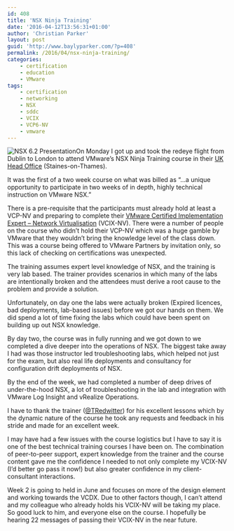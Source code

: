```yaml
---
id: 408
title: 'NSX Ninja Training'
date: '2016-04-12T13:56:31+01:00'
author: 'Christian Parker'
layout: post
guid: 'http://www.baylyparker.com/?p=408'
permalink: /2016/04/nsx-ninja-training/
categories:
    - certification
    - education
    - VMware
tags:
    - certification
    - networking
    - NSX
    - sddc
    - VCIX
    - VCP6-NV
    - vmware
---
```


![NSX 6.2 Presentation](https://i0.wp.com/www.baylyparker.com/wp-content/uploads/2016/04/nsx62.jpg?resize=300%2C225)On Monday I got up and took the redeye flight from Dublin to London to attend VMware’s NSX Ninja Training course in their [UK Head Office](http://www.vmware.com/uk/company/office_locations/office_uk) (Staines-on-Thames).

It was the first of a two week course on what was billed as “…a unique opportunity to participate in two weeks of in depth, highly technical instruction on VMware NSX.”

There is a pre-requisite that the participants must already hold at least a VCP-NV and preparing to complete their [VMware Certified Implementation Expert – Network Virtualisation](https://mylearn.vmware.com/mgrReg/plan.cfm?plan=52165&ui=www_cert) (VCIX-NV). There were a number of people on the course who didn’t hold their VCP-NV which was a huge gamble by VMware that they wouldn’t bring the knowledge level of the class down. This was a course being offered to VMware Partners by invitation only, so this lack of checking on certifications was unexpected.

The training assumes expert level knowledge of NSX, and the training is very lab based. The trainer provides scenarios in which many of the labs are intentionally broken and the attendees must derive a root cause to the problem and provide a solution.

Unfortunately, on day one the labs were actually broken (Expired licences, bad deployments, lab-based issues) before we got our hands on them. We did spend a lot of time fixing the labs which could have been spent on building up out NSX knowledge.

By day two, the course was in fully running and we got down to we completed a dive deeper into the operations of NSX. The biggest take away I had was those instructor led troubleshooting labs, which helped not just for the exam, but also real life deployments and consultancy for configuration drift deployments of NSX.

By the end of the week, we had completed a number of deep drives of under-the-hood NSX, a lot of troubleshooting in the lab and integration with VMware Log Insight and vRealize Operations.

I have to thank the trainer ([@TRedwitter](http://twitter.com/Tredwitter)) for his excellent lessons which by the dynamic nature of the course he took any requests and feedback in his stride and made for an excellent week.

I may have had a few issues with the course logistics but I have to say it is one of the best technical training courses I have been on. The combination of peer-to-peer support, expert knowledge from the trainer and the course content gave me the confidence I needed to not only complete my VCIX-NV (I’d better go pass it now!) but also greater confidence in my client-consultant interactions.

Week 2 is going to held in June and focuses on more of the design element and working towards the VCDX. Due to other factors though, I can’t attend and my colleague who already holds his VCIX-NV will be taking my place. So good luck to him, and everyone else on the course. I hopefully be hearing 22 messages of passing their VCIX-NV in the near future.